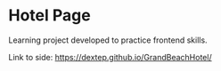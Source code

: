# Hotel Page

Learning project developed to practice frontend skills.

Link to side: https://dextep.github.io/GrandBeachHotel/
